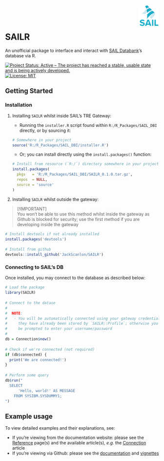 
<!-- README.md is generated from README.Rmd. Please edit that file -->

<picture>
<source media="(prefers-color-scheme: dark)" srcset="man/assets/sail-darkmode.png">
<img align="right" src="man/assets/sail-lightmode.png" alt="SAIL Databank Logo" height="70" title="SAIL Databank">
</picture>

<br/> <br/>

# SAILR

An unofficial package to interface and interact with [SAIL
Databank](https://saildatabank.com)’s database via R.

<!-- badges: start -->

[![Project Status: Active – The project has reached a stable, usable
state and is being actively
developed.](https://www.repostatus.org/badges/latest/active.svg)](https://www.repostatus.org/#active)
[![License:
MIT](https://img.shields.io/badge/license-MIT-blue)](https://www.tldrlegal.com/license/mit-license)
<!-- badges: end -->

## Getting Started

### Installation

1.  Installing `SAILR` whilst inside SAIL’s TRE Gateway:
    - Running the `installer.R` script found within
      `R:/R_Packages/SAIL_DBI` directly, or by sourcing it:

    ``` r
    # Somewhere in your project
    source('R:/R_Packages/SAIL_DBI/installer.R')
    ```

    - Or; you can install directly using the `install.packages()`
      function:

    ``` r
    # Install from resource (`R:/`) directory somewhere in your project
    install.packages(
      pkgs   = 'R:/R_Packages/SAIL_DBI/SAILR_0.1.0.tar.gz',
      repos  = NULL,
      source = 'source'
    )
    ```
2.  Installing `SAILR` whilst outside the gateway:

> \[!IMPORTANT\]  
> You won’t be able to use this method whilst inside the gateway as
> Github is blocked for security; use the first method if you are
> developing inside the gateway

``` r
# Install devtools if not already installed
install.packages('devtools')

# Install from github
devtools::install_github('JackScanlon/SAILR')
```

### Connecting to SAIL’s DB

Once installed, you may connect to the database as described below:

``` r
# Load the package
library(SAILR)

# Connect to the datase
#
#  NOTE:
#   - You will be automatically connected using your gateway credentials if
#     they have already been stored by `SAILR::Profile`; otherwise you will
#     be prompted to enter your username/password
#
db = Connection$new()

# Check if we're connected (not required)
if (db$connected) {
  print('We are connected!')
}

# Perform some query
db$run("
  SELECT
      'Hello, world!' AS MESSAGE
    FROM SYSIBM.SYSDUMMY1;
")
```

## Example usage

To view detailed examples and their explanations, see:

- If you’re viewing from the documentation website: please see the
  [Reference](reference/index.html) page(s) and the available
  article(s), *e.g.* the [Connection](articles/Connection.html) article
- If you’re viewing via Github: please see the [documentation](./man)
  and [vignettes](./vignettes)
